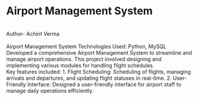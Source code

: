 # Airport Management System
<br>
Author- Achint Verma
<br>
<br>
Airport Management System
Technologies Used: Python, MySQL Developed a comprehensive Airport Management System to streamline and
manage airport operations. This project involved designing and implementing various modules for handling flight
schedules.
<br>
Key features included:
1. Flight Scheduling: Scheduling of flights, managing arrivals and departures, and updating flight statuses in
real-time.
2. User-Friendly Interface: Designed a user-friendly interface for airport staff to manage daily operations
efficiently.
